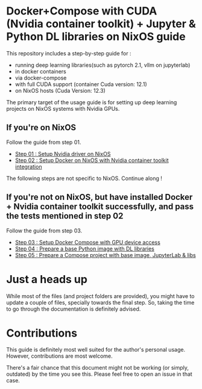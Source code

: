 # Docker+Compose with CUDA (Nvidia container toolkit) + Jupyter & Python DL libraries on NixOS guide

This repository includes a step-by-step guide for :
- running deep learning libraries(such as pytorch 2.1, vllm on jupyterlab)
- in docker containers
- via docker-compose
- with full CUDA support (container Cuda version: 12.1)
- on NixOS hosts (Cuda Version: 12.3)

The primary target of the usage guide is for setting up deep learning projects on NixOS systems with Nvidia GPUs.

## If you're on NixOS

Follow the guide from step 01.

- [Step 01 : Setup Nvidia driver on NixOS](./01-nixos-nvidia-setup.org)
- [Step 02 : Setup Docker on NixOS with Nvidia container toolkit integration](./02-nixos-docker-nvidia-setup.org)

The following steps are not specific to NixOS. Continue along !

## If you're not on NixOS, but have installed Docker + Nvidia container toolkit successfully, and pass the tests mentioned in step 02

Follow the guide from step 03.

- [Step 03 : Setup Docker Compose with GPU device access](./03-nvidia-docker-compose-setup.org)
- [Step 04 : Prepare a base Python image with DL libraries](./04-base-image-with-python-and-required-libraries.org)
- [Step 05 : Prepare a Compose project with base image, JupyterLab & libs](./05-docker-compose-project-base-image-jupyter-and-friends.org)

# Just a heads up

While most of the files (and project folders are provided), you might have to update a couple of files, specially towards the final step. So, taking the time to go through the documentation is definitely advised.


# Contributions

This guide is definitely most well suited for the author's personal usage. However, contributions are most welcome.

There's a fair chance that this document might not be working (or simply, outdated) by the time you see this. Please feel free to open an issue in that case.
